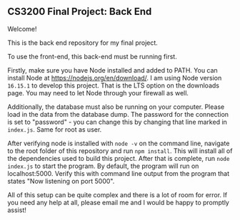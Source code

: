 ## CS3200 Final Project: Back End

Welcome!

This is the back end repository for my final project.

To use the front-end, this back-end must be running first.

Firstly, make sure you have Node installed and added to PATH. You can install Node at https://nodejs.org/en/download/. I am using Node version `16.15.1` to develop this project. That is the LTS option on the downloads page. You may need to let Node through your firewall as well.

Additionally, the database must also be running on your computer. Please load in the data from the database dump. The password for the connection is set to "password" - you can change this by changing that line marked in `index.js`. Same for root as user.

After verifying node is installed with `node -v` on the command line, navigate to the root folder of this repository and run `npm install`. This will install all of the dependencies used to build this project. After that is complete, run `node index.js` to start the program. By default, the program will run on localhost:5000. Verify this with command line output from the program that states "Now listening on port 5000".

All of this setup can be quite complex and there is a lot of room for error. If you need any help at all, please email me and I would be happy to promptly assist!

